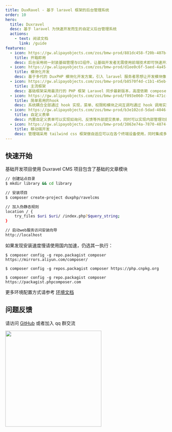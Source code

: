 ```yaml
---
title: DuxRavel - 基于 laravel 框架的后台管理系统
order: 10
hero:
  title: Duxravel
  desc: 基于 laravel 为快速开发而生的自定义后台管理系统
  actions:
    - text: 阅读文档
      link: /guide
features:
  - icon: https://gw.alipayobjects.com/zos/bmw-prod/881dc458-f20b-407b-947a-95104b5ec82b/k79dm8ih_w144_h144.png
    title: 开箱即用
    desc: 后台采用统一封装基础管理与UI组件，让基础开发者无需使用前端技术即可快速开发，同时集成了权限管理、用户、配置等功能，可开箱即开发
  - icon: https://gw.alipayobjects.com/zos/bmw-prod/d1ee0c6f-5aed-4a45-a507-339a4bfe076c/k7bjsocq_w144_h144.png
    title: 模块化开发
    desc: 基于多代的 DuxPHP 模块化开发方案，引入 laravel 服务者思想让开发模块像 App 开发一样，可以多人协作进行低耦方式的开发
  - icon: https://gw.alipayobjects.com/zos/bmw-prod/b8570f4d-c1b1-45eb-a1da-abff53159967/kj9t990h_w144_h144.png
    title: 主流框架
    desc: 基础框架采用最流行的 PHP 框架 Laravel 同步最新版本，高度依赖 composer 组件化为后续版本升级与生态开发打造良好的基础环境
  - icon: https://gw.alipayobjects.com/zos/bmw-prod/f093e060-726e-471c-a53e-e988ed3f560c/kj9t9sk7_w144_h144.png
    title: 简单易用的hook
    desc: 系统耦合全部通过 hook 实现，菜单、权限和模块之间互调均通过 hook 调用实现，免去在后台进行繁琐的添加菜单权限等操作，全部交给代码内接入
  - icon: https://gw.alipayobjects.com/zos/bmw-prod/b3e102cd-5dad-4046-a02a-be33241d1cc7/kj9t8oji_w144_h144.png
    title: 自定义表单
    desc: 内置自定义表单可以实现如询问、反馈等外部提交表单，同时可以实现内部管理功能如自定义列表等功能还可以集成于其他模块为它们提供服务
  - icon: https://gw.alipayobjects.com/zos/bmw-prod/3863e74a-7870-4874-b1e1-00a8cdf47684/kj9t7ww3_w144_h144.png
    title: 移动端开发
    desc: 管理端采用 tailwind css 框架做自适应可以在各个终端设备使用，同时集成多 api 账号权限分配与数据签名验证，让开发者无需理会基础功能
---
```


## 快速开始

基础开发项目使用 Duxravel CMS 项目包含了基础的文章模块

```bash
// 创建站点目录
$ mkdir library && cd library

// 安装项目
$ composer create-project duxphp/ravelcms

// 加入伪静态规则
location / {
    try_files $uri $uri/ /index.php?$query_string;
}

// 启动web服务访问安装向导
http://localhost
```

如果发现安装速度慢请使用国内加速，仍选其一执行：

```
$ composer config -g repo.packagist composer https://mirrors.aliyun.com/composer/

$ composer config -g repos.packagist composer https://php.cnpkg.org

$ composer config -g repo.packagist composer https://packagist.phpcomposer.com
```

更多环境配置方式请参考 [环境文档](/guide/env)

## 问题反馈

请访问 [GitHub](https://github.com/duxphp/CMSRavel) 或者加入 qq 群交流

<div>
  <img data-type="qq" src="https://duxphp.github.io/duxravel-doc/images/qq.jpg" width="300" />
  
</div>
